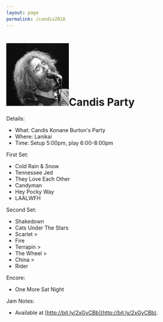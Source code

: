 ```yaml
---
layout: page
permalink: /candis2018
---
```

<h1><img class="ui avatar image" src="/images/jerryavatar.jpg">Candis Party</h1>

Details:

  * What: Candis Konane Burton's Party
  * Where: Lanikai
  * Time: Setup 5:00pm, play 6:00-8:00pm
  
First Set:
  * Cold Rain & Snow 
  * Tennessee Jed 
  * They Love Each Other
  * Candyman 
  * Hey Pocky Way
  * LAALWFH

Second Set:

  * Shakedown 
  * Cats Under The Stars
  * Scarlet > 
  * Fire 
  * Terrapin > 
  * The Wheel > 
  * China > 
  * Rider 

Encore:

  * One More Sat Night 


Jam Notes:

  * Available at [http://bit.ly/2xGyCBb](http://bit.ly/2xGyCBb).
